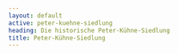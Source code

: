 ```yaml
---
layout: default
active: peter-kuehne-siedlung
heading: Die historische Peter-Kühne-Siedlung
title: Peter-Kühne-Siedlung
---
```



